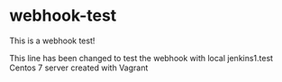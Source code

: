 # webhook-test
This is a webhook test! 

This line has been changed to test the webhook with local jenkins1.test Centos 7 server created with Vagrant
